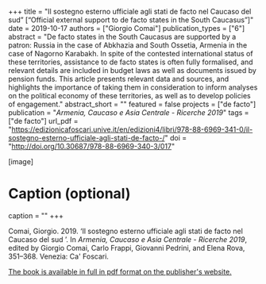 +++
title = "Il sostegno esterno ufficiale agli stati de facto nel Caucaso del sud” [“Official external support to de facto states in the South Caucasus”]"
date = 2019-10-17
authors = ["Giorgio Comai"]
publication_types = ["6"]
abstract = "De facto states in the South Caucasus are supported by a patron: Russia in the case of Abkhazia and South Ossetia, Armenia in the case of Nagorno Karabakh. In spite of the contested international status of these territories, assistance to de facto states is often fully formalised, and relevant details are included in budget laws as well as documents issued by pension funds. This article presents relevant data and sources, and highlights the importance of taking them in consideration to inform analyses on the political economy of these territories, as well as to develop policies of engagement."
abstract_short = ""
featured = false
projects = ["de facto"]
publication = "*Armenia, Caucaso e Asia Centrale - Ricerche 2019*"
tags = ["de facto"]
url_pdf = "https://edizionicafoscari.unive.it/en/edizioni4/libri/978-88-6969-341-0/il-sostegno-esterno-ufficiale-agli-stati-de-facto-/"
doi = "http://doi.org/10.30687/978-88-6969-340-3/017"

[image]
  # Caption (optional)
  caption = ""
+++


Comai, Giorgio. 2019. ‘Il sostegno esterno ufficiale agli stati de facto nel Caucaso del sud ’. In *Armenia, Caucaso e Asia Centrale - Ricerche 2019*, edited by Giorgio Comai, Carlo Frappi, Giovanni Pedrini, and Elena Rova, 351–368. Venezia: Ca' Foscari.

[The book is available in full in pdf format on the publisher's website.](https://edizionicafoscari.unive.it/en/edizioni4/libri/978-88-6969-341-0/chaptersList)
